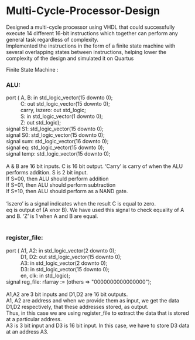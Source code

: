 # Multi-Cycle-Processor-Design

Designed a multi-cycle processor using VHDL that could successfully execute 14 different 16-bit instructions which together can perform any general task regardless of complexity.<br>
Implemented the instructions in the form of a finite state machine with several overlapping states between instructions, helping lower the complexity of the design and simulated it on Quartus<br>

Finite State Machine :<br>
<h3>ALU: </h3>
port ( A, B: in std_logic_vector(15 downto 0); <br>
&nbsp; &nbsp; &nbsp; &nbsp; &nbsp; C: out std_logic_vector(15 downto 0); <br>
&nbsp; &nbsp; &nbsp; &nbsp; &nbsp; carry, iszero: out std_logic;<br>
&nbsp; &nbsp; &nbsp; &nbsp; &nbsp; S: in std_logic_vector(1 downto 0);<br>
&nbsp; &nbsp; &nbsp; &nbsp; &nbsp; Z: out std_logic);<br>
signal S1: std_logic_vector(15 downto 0); <br>
signal S0: std_logic_vector(15 downto 0); <br>
signal sum: std_logic_vector(16 downto 0); <br>
signal eq: std_logic_vector(15 downto 0); <br>
signal temp: std_logic_vector(15 downto 0);<br>
<br>
A & B are 16 bit inputs. C is 16 bit output. ‘Carry’ is carry of when the ALU performs addition. S is 2 bit input.<br>
If S=00, then ALU should perform addition<br>
If S=01, then ALU should perform subtraction<br>
If S=10, then ALU should perform as a NAND gate.<br>
<br>
‘iszero’ is a signal indicates when the result C is equal to zero.<br>
eq is output of (A xnor B). We have used this signal to check equality of A and B. ‘Z’ is 1 when A and B are equal.<br>
<br>
<h3>register_file: </h3>
port ( A1, A2: in std_logic_vector(2 downto 0);<br>
&nbsp; &nbsp; &nbsp; &nbsp; &nbsp; D1, D2: out std_logic_vector(15 downto 0);<br>
&nbsp; &nbsp; &nbsp; &nbsp; &nbsp; A3: in std_logic_vector(2 downto 0);<br>
&nbsp; &nbsp; &nbsp; &nbsp; &nbsp; D3: in std_logic_vector(15 downto 0);<br>
&nbsp; &nbsp; &nbsp; &nbsp; &nbsp; en, clk: in std_logic);<br>
signal reg_file: rfarray := (others => "0000000000000000");<br>
<br>
A1,A2 are 3 bit inputs and D1,D2 are 16 bit outputs.<br>
A1, A2 are address and when we provide them as input, we get the data D1,D2 respectively, that these addresses stored, as output.<br>
Thus, in this case we are using register_file to extract the data that is stored at a particular address.<br>
A3 is 3 bit input and D3 is 16 bit input. In this case, we have to store D3 data at an address A3.
